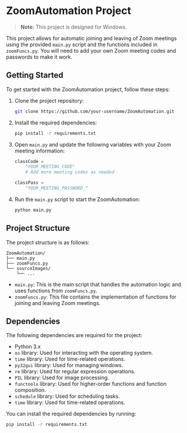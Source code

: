 # ZoomAutomation Project

> **Note:** This project is designed for Windows.

This project allows for automatic joining and leaving of Zoom meetings using the provided `main.py` script and the functions included in `zoomFuncs.py`. You will need to add your own Zoom meeting codes and passwords to make it work.

## Getting Started

To get started with the ZoomAutomation project, follow these steps:

1. Clone the project repository:

   ```bash
   git clone https://github.com/your-username/ZoomAutomation.git
   ```

2. Install the required dependencies:

   ```bash
   pip install -r requirements.txt
   ```

3. Open `main.py` and update the following variables with your Zoom meeting information:

   ```python
   classCode = 
       "YOUR_MEETING_CODE"
       # Add more meeting codes as needed

   classPass = 
       "YOUR_MEETING_PASSWORD_"
   ```

4. Run the `main.py` script to start the ZoomAutomation:

   ```bash
   python main.py
   ```

## Project Structure

The project structure is as follows:

```
ZoomAutomation/
├── main.py
├── zoomFuncs.py
└── sourceImages/
    └── ...
```

- `main.py`: This is the main script that handles the automation logic and uses functions from `zoomFuncs.py`.
- `zoomFuncs.py`: This file contains the implementation of functions for joining and leaving Zoom meetings.

## Dependencies

The following dependencies are required for the project:

- Python 3.x
- `os` library: Used for interacting with the operating system.
- `time` library: Used for time-related operations.
- `py32gui` library: Used for managing windows.
- `re` library: Used for regular expression operations.
- `PIL` library: Used for image processing.
- `functools` library: Used for higher-order functions and function composition.
- `schedule` library: Used for scheduling tasks.
- `time` library: Used for time-related operations.

You can install the required dependencies by running:

```bash
pip install -r requirements.txt
```
